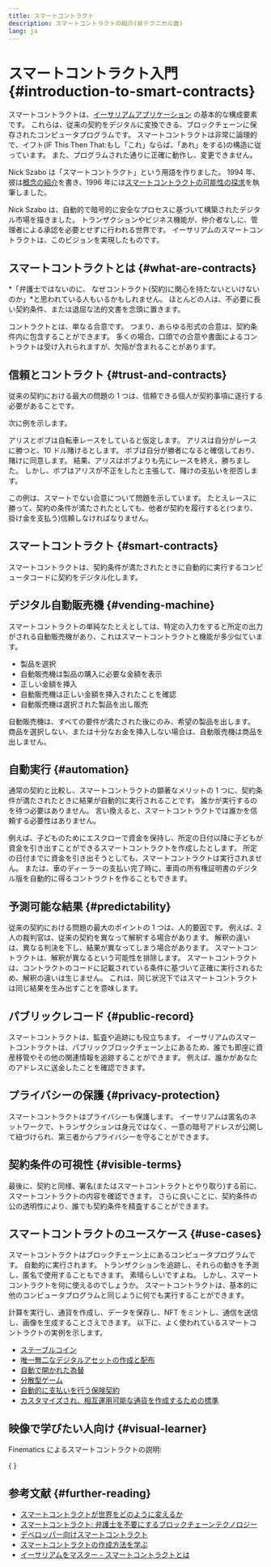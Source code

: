 ```yaml
---
title: スマートコントラクト
description: スマートコントラクトの紹介(非テクニカル面)
lang: ja
---
```


# スマートコントラクト入門 \{#introduction-to-smart-contracts}

スマートコントラクトは、[イーサリアムアプリケーション](/dapps/) の基本的な構成要素です。 これらは、従来の契約をデジタルに変換できる、ブロックチェーンに保存されたコンピュータプログラムです。 スマートコントラクトは非常に論理的で、イフト(IF This Then That:もし「これ」ならば、「あれ」をする)の構造に従っています。 また、プログラムされた通りに正確に動作し、変更できません。

Nick Szabo は「スマートコントラクト」という用語を作りました。 1994 年、彼は[概念の紹介](https://www.fon.hum.uva.nl/rob/Courses/InformationInSpeech/CDROM/Literature/LOTwinterschool2006/szabo.best.vwh.net/smart.contracts.html)を書き、1996 年には[スマートコントラクトの可能性の探求](https://www.fon.hum.uva.nl/rob/Courses/InformationInSpeech/CDROM/Literature/LOTwinterschool2006/szabo.best.vwh.net/smart_contracts_2.html)を執筆しました。

Nick Szabo は、自動的で暗号的に安全なプロセスに基づいて構築されたデジタル市場を描きました。 トランザクションやビジネス機能が、仲介者なしに、管理者による承認を必要とせずに行われる世界です。 イーサリアムのスマートコントラクトは、このビジョンを実現したものです。

## スマートコントラクトとは \{#what-are-contracts}

*「弁護士ではないのに、 なぜコントラクト(契約)に関心を持たないといけないのか」*と思われている人もいるかもしれません。 ほとんどの人は、不必要に長い契約条件、または退屈な法的文書を念頭に置きます。

コントラクトとは、単なる合意です。 つまり、あらゆる形式の合意は、契約条件内に包含することができます。 多くの場合、口頭での合意や書面によるコントラクトは受け入れられますが、欠陥が含まれることがあります。

## 信頼とコントラクト \{#trust-and-contracts}

従来の契約における最大の問題の 1 つは、信頼できる個人が契約事項に遂行する必要があることです。

次に例を示します。

アリスとボブは自転車レースをしていると仮定します。 アリスは自分がレースに勝つと、10 ドル賭けるとします。 ボブは自分が勝者になると確信しており、賭けに同意します。 結果、アリスはボブよりも先にレースを終え、勝ちました。 しかし、ボブはアリスが不正をしたと主張して、賭けの支払いを拒否します。

この例は、スマートでない合意について問題を示しています。 たとえレースに勝って、契約の条件が満たされたとしても、他者が契約を履行すると(つまり、掛け金を支払う)信頼しなければなりません。

## スマートコントラクト \{#smart-contracts}

スマートコントラクトは、契約条件が満たされたときに自動的に実行するコンピュータコードに契約をデジタル化します。

## デジタル自動販売機 \{#vending-machine}

スマートコントラクトの単純なたとえとしては、特定の入力をすると所定の出力がされる自動販売機があり、これはスマートコントラクトと機能が多少似ています。

- 製品を選択
- 自動販売機は製品の購入に必要な金額を表示
- 正しい金額を挿入
- 自動販売機は正しい金額を挿入されたことを確認
- 自動販売機は選択された製品を出し販売

自動販売機は、すべての要件が満たされた後にのみ、希望の製品を出します。 商品を選択しない、または十分なお金を挿入しない場合は、自動販売機は商品を出しません。

## 自動実行 \{#automation}

通常の契約と比較し、スマートコントラクトの顕著なメリットの 1 つに、契約条件が満たされたときに結果が自動的に実行されることです。 誰かが実行するのを待つ必要はありません。 言い換えると、スマートコントラクトでは誰かを信頼する必要性はありません。

例えば、子どものためにエスクローで資金を保持し、所定の日付以降に子どもが資金を引き出すことができるスマートコントラクトを作成したとします。 所定の日付までに資金を引き出そうとしても、スマートコントラクトは実行されません。 または、車のディーラーの支払い完了時に、車両の所有権証明書のデジタル版を自動的に得るコントラクトを作ることもできます。

## 予測可能な結果 \{#predictability}

従来の契約における問題の最大のポイントの 1 つは、人的要因です。 例えば、2 人の裁判官は、従来の契約を異なって解釈する場合があります。 解釈の違いは、異なる判決を下し、結果が異なってしまう場合があります。 スマートコントラクトは、解釈が異なるという可能性を排除します。 スマートコントラクトは、コントラクトのコードに記載されている条件に基づいて正確に実行されるため、解釈の違いは生じません。 これは、同じ状況下ではスマートコントラクトは同じ結果を生み出すことを意味します。

## パブリックレコード \{#public-record}

スマートコントラクトは、監査や追跡にも役立ちます。 イーサリアムのスマートコントラクトは、パブリックブロックチェーン上にあるため、誰でも即座に資産移管やその他の関連情報を追跡することができます。 例えば、誰かがあなたのアドレスに送金したことを確認できます。

## プライバシーの保護 \{#privacy-protection}

スマートコントラクトはプライバシーも保護します。 イーサリアムは匿名のネットワークで、トランザクションは身元ではなく、一意の暗号アドレスが公開して紐づけられ、第三者からプライバシーを守ることができます。

## 契約条件の可視性 \{#visible-terms}

最後に、契約と同様、署名(またはスマートコントラクトとやり取り)する前に、スマートコントラクトの内容を確認できます。 さらに良いことに、契約条件の公の透明性により、誰でも契約条件を精査することができます。

## スマートコントラクトのユースケース \{#use-cases}

スマートコントラクトはブロックチェーン上にあるコンピュータプログラムです。 自動的に実行されます。 トランザクションを追跡し、それらの動きを予測し、匿名で使用することもできます。 素晴らしいですよね。 しかし、スマートコントラクトを何に使えるのでしょうか。 スマートコントラクトは、基本的に他のコンピュータプログラムと同じように何でも実行することができます。

計算を実行し、通貨を作成し、データを保存し、NFT をミントし、通信を送信し、画像を生成することさえできます。 以下に、よく使われているスマートコントラクトの実例を示します。

- [ステーブルコイン](/stablecoins/)
- [唯一無二なデジタルアセットの作成と配布](/nft/)
- [自動で開かれた為替](/get-eth/#dex)
- [分散型ゲーム](/dapps/?category=gaming)
- [自動的に支払いを行う保険契約](https://etherisc.com/)
- [カスタマイズされ、相互運用可能な通貨を作成するための標準](/developers/docs/standards/tokens/)

## 映像で学びたい人向け \{#visual-learner}

Finematics によるスマートコントラクトの説明:

{
<YouTube id="pWGLtjG-F5c" />
}

## 参考文献 \{#further-reading}

- [スマートコントラクトが世界をどのように変えるか](https://www.youtube.com/watch?v=pA6CGuXEKtQ)
- [スマートコントラクト: 弁護士を不要にするブロックチェーンテクノロジー](https://blockgeeks.com/guides/smart-contracts/)
- [デベロッパー向けスマートコントラクト](/developers/docs/smart-contracts/)
- [スマートコントラクトの作成方法を学ぶ](/developers/learning-tools/)
- [イーサリアムをマスター - スマートコントラクトとは](https://github.com/ethereumbook/ethereumbook/blob/develop/07smart-contracts-solidity.asciidoc#what-is-a-smart-contract)
